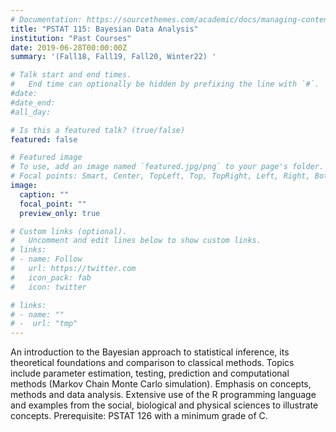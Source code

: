 ```yaml
---
# Documentation: https://sourcethemes.com/academic/docs/managing-content/
title: "PSTAT 115: Bayesian Data Analysis"
institution: "Past Courses"
date: 2019-06-28T00:00:00Z
summary: '(Fall18, Fall19, Fall20, Winter22) '

# Talk start and end times.
#   End time can optionally be hidden by prefixing the line with `#`.
#date: 
#date_end: 
#all_day: 

# Is this a featured talk? (true/false)
featured: false

# Featured image
# To use, add an image named `featured.jpg/png` to your page's folder. 
# Focal points: Smart, Center, TopLeft, Top, TopRight, Left, Right, BottomLeft, Bottom, BottomRight.
image:
  caption: ""
  focal_point: ""
  preview_only: true

# Custom links (optional).
#   Uncomment and edit lines below to show custom links.
# links:
# - name: Follow
#   url: https://twitter.com
#   icon_pack: fab
#   icon: twitter

# links:
# - name: ""
# -  url: "tmp"
---
```


An introduction to the Bayesian approach to statistical inference, its theoretical foundations and comparison to classical methods. Topics include parameter estimation, testing, prediction and computational methods (Markov Chain Monte Carlo simulation). Emphasis on concepts, methods and data analysis. Extensive use of the R programming language and examples from the social, biological and physical sciences to illustrate concepts. Prerequisite:	PSTAT 126 with a minimum grade of C.